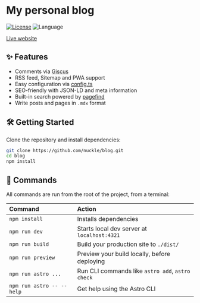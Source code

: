 # My personal blog

<a href="https://github.com/nuckle/blog/blob/main/COPYING"><img src="https://img.shields.io/github/license/nuckle/blog?color=%23fff" alt="License" /></a>
<img src="https://img.shields.io/github/languages/top/nuckle/blog?color=%23ff3e00" alt="Language" />

[Live website](https://itscat.org)

## ✨ Features

- Comments via [Giscus](https://giscus.app/)
- RSS feed, Sitemap and PWA support
- Easy configuration via [config.ts](https://github.com/nuckle/blog/tree/main/src/config.ts)
- SEO-friendly with JSON-LD and meta information
- Built-in search powered by [pagefind](https://pagefind.app)
- Write posts and pages in `.mdx` format

## 🛠️ Getting Started

Clone the repository and install dependencies:

```sh
git clone https://github.com/nuckle/blog.git
cd blog
npm install
```

## 🧞 Commands

All commands are run from the root of the project, from a terminal:

| Command                   | Action                                           |
| :------------------------ | :----------------------------------------------- |
| `npm install`             | Installs dependencies                            |
| `npm run dev`             | Starts local dev server at `localhost:4321`      |
| `npm run build`           | Build your production site to `./dist/`          |
| `npm run preview`         | Preview your build locally, before deploying     |
| `npm run astro ...`       | Run CLI commands like `astro add`, `astro check` |
| `npm run astro -- --help` | Get help using the Astro CLI                     |

